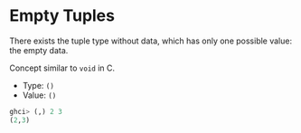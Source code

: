 # Empty Tuples

There exists the tuple type without data, which has only one possible value: the empty data.

Concept similar to `void` in C.

- Type: `()`
- Value: `()`

```hs
ghci> (,) 2 3
(2,3)

 ``` 
